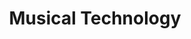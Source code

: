 ---
layout: post-index
title: Musical Technology
excerpt: "A blog about all the ways music and technology interact."
---